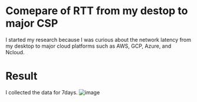 # Comepare of RTT from my destop to major CSP
I started my research because I was curious about the network latency from my desktop to major cloud platforms such as AWS, GCP, Azure, and Ncloud.

# Result
I collected the data for 7days.
![image](https://github.com/user-attachments/assets/6a563654-c395-4fb0-b3b6-2cebf540bcb9)
